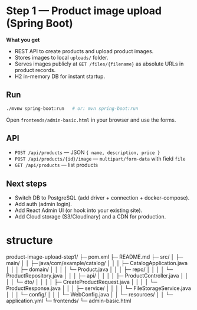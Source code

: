# Step 1 — Product image upload (Spring Boot)

**What you get**
- REST API to create products and upload product images.
- Stores images to local `uploads/` folder.
- Serves images publicly at `GET /files/{filename}` as absolute URLs in product records.
- H2 in-memory DB for instant startup.

## Run
```bash
./mvnw spring-boot:run   # or: mvn spring-boot:run
```
Open `frontends/admin-basic.html` in your browser and use the forms.

## API
- `POST /api/products` — JSON `{ name, description, price }`
- `POST /api/products/{id}/image` — `multipart/form-data` with field `file`
- `GET /api/products` — list products

## Next steps
- Switch DB to PostgreSQL (add driver + connection + docker-compose).
- Add auth (admin login).
- Add React Admin UI (or hook into your existing site).
- Add Cloud storage (S3/Cloudinary) and a CDN for production.
 

# structure

product-image-upload-step1/
├─ pom.xml
├─ README.md
├─ src/
│  ├─ main/
│  │  ├─ java/com/example/catalog/
│  │  │  ├─ CatalogApplication.java
│  │  │  ├─ domain/
│  │  │  │   └─ Product.java
│  │  │  ├─ repo/
│  │  │  │   └─ ProductRepository.java
│  │  │  ├─ api/
│  │  │  │   ├─ ProductController.java
│  │  │  │   └─ dto/
│  │  │  │       ├─ CreateProductRequest.java
│  │  │  │       └─ ProductResponse.java
│  │  │  ├─ service/
│  │  │  │   └─ FileStorageService.java
│  │  │  └─ config/
│  │  │      └─ WebConfig.java
│  │  └─ resources/
│  │      └─ application.yml
└─ frontends/
   └─ admin-basic.html
